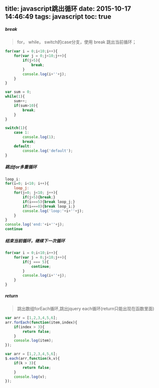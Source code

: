 title: javascript跳出循环
date: 2015-10-17 14:46:49
tags: javascript
toc: true
---
##### break
>for， while， switch的case分支，使用 break 跳出当前循环；
<!--more-->
```javascript
for(var i = 0;i<10;i++){
    for(var j = 0;j<10;j++){
        if(j>5){
            break;
        }
        console.log(i+''+j); 
    }
}

var sum = 0;
while(1){
    sum++;
    if(sum>10){
        break;
    }
}

switch(1){
    case 1:
        console.log(1);
        break;
    default:
        console.log('default');
}
```
##### 跳出for多重循环
```javascript
loop_i:
for(i=0; i<10; i++){
    loop_j:
    for(j=0; j<10; j++){
        if(j>5){break;}
        if(i===5){break loop_j;}
        if(i===8){break loop_i;}
        console.log('loop:'+i+''+j);
    }
}
console.log('end:'+i+''+j);
continue
```
##### 结束当前循环，继续下一次循环
```javascript
for(var i = 0;i<10;i++){
    for(var j = 0;j<10;j++){
        if(j === 5){
            continue;
        }
        console.log(i+''+j); 
    }
}
```
##### return
>跳出数组forEach循环,跳出jquery each循环(return只能出现在函数里面)
```javascript
var arr = [1,2,3,4,5,6];
arr.forEach(function(item,index){
    if(index > 3){
        return false;
    }
    console.log(item);
});

var arr = [1,2,3,4,5,6];
$.each(arr,function(k,v){
    if(k > 3){
        return false;
    }
    console.log(v);
});
```
